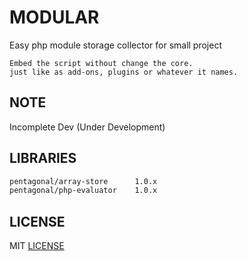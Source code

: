 # MODULAR

Easy php module storage collector for small project

```
Embed the script without change the core.
just like as add-ons, plugins or whatever it names.
```

## NOTE

Incomplete Dev (Under Development)

## LIBRARIES

```txt
pentagonal/array-store      1.0.x
pentagonal/php-evaluator    1.0.x
```

## LICENSE

MIT [LICENSE](LICENSE)

